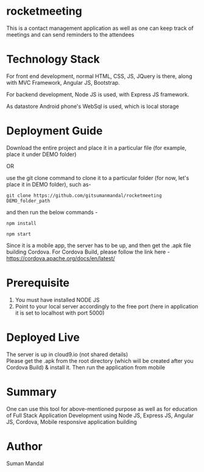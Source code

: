 # rocketmeeting
This is a contact management application as well as one can keep track of meetings and can send reminders to the attendees 

# Technology Stack
For front end development, normal HTML, CSS, JS, JQuery is there, along with MVC Framework, Angular JS, Bootstrap.

For backend development, Node JS is used, with Express JS framework.

As datastore Android phone's WebSql is used, which is local storage

# Deployment Guide
Download the entire project and place it in a particular file (for example, place it under DEMO folder)

OR

use the git clone command to clone it to a particular folder (for now, let's place it in DEMO folder), such as-

`git clone https://github.com/gitsumanmandal/rocketmeeting DEMO_folder_path`

and then run the below commands -

`npm install`

`npm start`

Since it is a mobile app, the server has to be up, and then get the .apk file building Cordova.
For Cordova Build, please follow the link here - https://cordova.apache.org/docs/en/latest/

# Prerequisite
1. You must have installed NODE JS
2. Point to your local server accordingly to the free port (here in application it is set to localhost with port 5000)

# Deployed Live
The server is up in cloud9.io (not shared details) <br/>
Please get the .apk from the root directory (which will be created after you Cordova Build) & install it. Then run the application from mobile

# Summary
One can use this tool for above-mentioned purpose as well as for education of Full Stack Application Development using Node JS, Express JS, Angular JS, Cordova, Mobile responsive application building

# Author
Suman Mandal
